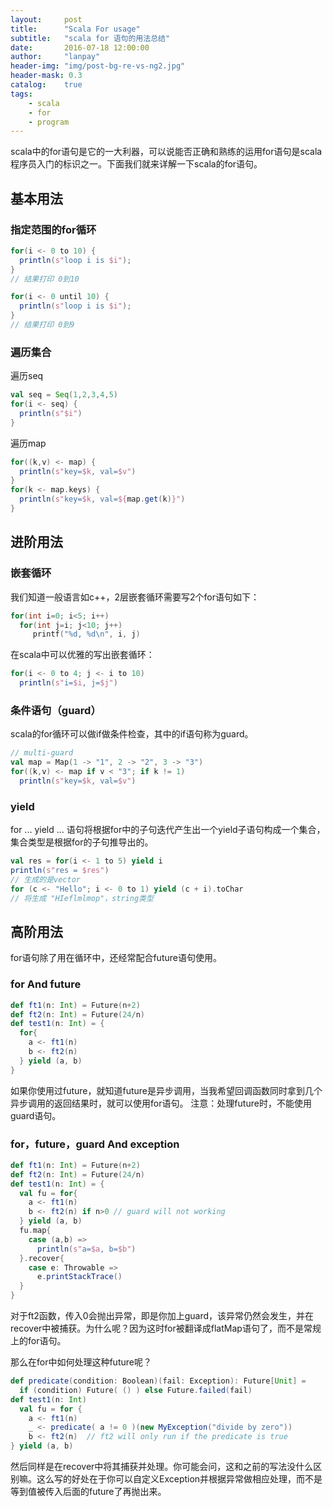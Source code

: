 ```yaml
---
layout:     post
title:      "Scala For usage"
subtitle:   "scala for 语句的用法总结"
date:       2016-07-18 12:00:00
author:     "lanpay"
header-img: "img/post-bg-re-vs-ng2.jpg"
header-mask: 0.3
catalog:    true
tags:
    - scala
    - for
    - program
---
```


scala中的for语句是它的一大利器，可以说能否正确和熟练的运用for语句是scala程序员入门的标识之一。下面我们就来详解一下scala的for语句。



## 基本用法

### 指定范围的for循环
```scala
for(i <- 0 to 10) {
  println(s"loop i is $i");
}
// 结果打印 0到10
``` 


```scala
for(i <- 0 until 10) {
  println(s"loop i is $i");
}
// 结果打印 0到9
``` 

### 遍历集合
遍历seq

```scala
val seq = Seq(1,2,3,4,5)
for(i <- seq) { 
  println(s"$i")
}
```

遍历map

```scala
for((k,v) <- map) {
  println(s"key=$k, val=$v")
}
for(k <- map.keys) {
  println(s"key=$k, val=${map.get(k)}")
}
```

## 进阶用法

### 嵌套循环
我们知道一般语言如c++，2层嵌套循环需要写2个for语句如下：

```cpp
for(int i=0; i<5; i++)
  for(int j=i; j<10; j++)
     printf("%d, %d\n", i, j)
``` 

在scala中可以优雅的写出嵌套循环：

```scala
for(i <- 0 to 4; j <- i to 10)
  println(s"i=$i, j=$j")
```

### 条件语句（guard）
scala的for循环可以做if做条件检查，其中的if语句称为guard。

```scala
// multi-guard
val map = Map(1 -> "1", 2 -> "2", 3 -> "3")
for((k,v) <- map if v < "3"; if k != 1)
  println(s"key=$k, val=$v")
```

### yield
for ... yield ... 语句将根据for中的子句迭代产生出一个yield子语句构成一个集合，集合类型是根据for的子句推导出的。

```scala
val res = for(i <- 1 to 5) yield i
println(s"res = $res")
// 生成的是vector
for (c <- "Hello"; i <- 0 to 1) yield (c + i).toChar
// 将生成 "HIeflmlmop"，string类型
```

## 高阶用法
for语句除了用在循环中，还经常配合future语句使用。

### for And future
```scala
def ft1(n: Int) = Future(n+2)
def ft2(n: Int) = Future(24/n)
def test1(n: Int) = {
  for{
    a <- ft1(n)
    b <- ft2(n)
  } yield (a, b)
}
```

如果你使用过future，就知道future是异步调用，当我希望回调函数同时拿到几个异步调用的返回结果时，就可以使用for语句。
注意：处理future时，不能使用guard语句。

### for，future，guard And exception
```scala
def ft1(n: Int) = Future(n+2)
def ft2(n: Int) = Future(24/n)
def test1(n: Int) = {
  val fu = for{
    a <- ft1(n)
    b <- ft2(n) if n>0 // guard will not working
  } yield (a, b)
  fu.map{
    case (a,b) =>
      println(s"a=$a, b=$b")
  }.recover{
    case e: Throwable =>
      e.printStackTrace()
  }
}
```

对于ft2函数，传入0会抛出异常，即是你加上guard，该异常仍然会发生，并在recover中被捕获。为什么呢？因为这时for被翻译成flatMap语句了，而不是常规上的for语句。

那么在for中如何处理这种future呢？

```scala
def predicate(condition: Boolean)(fail: Exception): Future[Unit] = 
  if (condition) Future( () ) else Future.failed(fail)
def test1(n: Int)
  val fu = for {
    a <- ft1(n)
    _ <- predicate( a != 0 )(new MyException("divide by zero"))
    b <- ft2(n)  // ft2 will only run if the predicate is true
} yield (a, b)
```

然后同样是在recover中将其捕获并处理。你可能会问，这和之前的写法没什么区别嘛。这么写的好处在于你可以自定义Exception并根据异常做相应处理，而不是等到值被传入后面的future了再抛出来。



